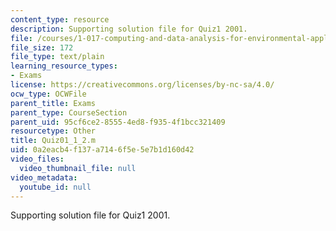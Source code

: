 ```yaml
---
content_type: resource
description: Supporting solution file for Quiz1 2001.
file: /courses/1-017-computing-and-data-analysis-for-environmental-applications-fall-2003/0a2eacb4f137a7146f5e5e7b1d160d42_Quiz01_1_2.m
file_size: 172
file_type: text/plain
learning_resource_types:
- Exams
license: https://creativecommons.org/licenses/by-nc-sa/4.0/
ocw_type: OCWFile
parent_title: Exams
parent_type: CourseSection
parent_uid: 95cf6ce2-8555-4ed8-f935-4f1bcc321409
resourcetype: Other
title: Quiz01_1_2.m
uid: 0a2eacb4-f137-a714-6f5e-5e7b1d160d42
video_files:
  video_thumbnail_file: null
video_metadata:
  youtube_id: null
---
```

Supporting solution file for Quiz1 2001.